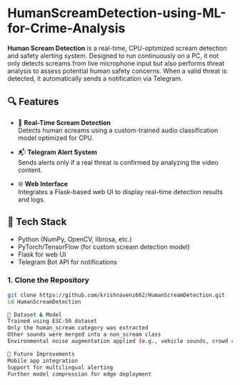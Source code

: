 # HumanScreamDetection-using-ML-for-Crime-Analysis

**Human Scream Detection** is a real-time, CPU-optimized scream detection and safety alerting system. Designed to run continuously on a PC, it not only detects screams from live microphone input but also performs threat analysis to assess potential human safety concerns. When a valid threat is detected, it automatically sends a notification via Telegram.

## 🔍 Features

- 🎤 **Real-Time Scream Detection**  
  Detects human screams using a custom-trained audio classification model optimized for CPU.

- 📬 **Telegram Alert System**  
  Sends alerts only if a real threat is confirmed by analyzing the video content.

- 🌐 **Web Interface**  
  Integrates a Flask-based web UI to display real-time detection results and logs.

## 🧰 Tech Stack

- Python (NumPy, OpenCV, librosa, etc.)
- PyTorch/TensorFlow (for custom scream detection model)
- Flask for web UI
- Telegram Bot API for notifications

### 1. Clone the Repository

```bash
git clone https://github.com/krishnaveni662/HumanScreamDetection.git
cd HumanScreamDetection

🧪 Dataset & Model
Trained using ESC-50 dataset
Only the human_scream category was extracted
Other sounds were merged into a non_scream class
Environmental noise augmentation applied (e.g., vehicle sounds, crowd cheers)

🚧 Future Improvements
Mobile app integration
Support for multilingual alerting
Further model compression for edge deployment
